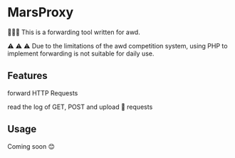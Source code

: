 # MarsProxy
 🚀🚀🚀 This is a forwarding tool written for awd.
 
 ⚠ ⚠ ⚠ Due to the limitations of the awd competition system, using PHP to implement forwarding is not suitable for daily use.
 
 
## Features
 forward HTTP Requests
 
 read the log of GET, POST and upload 🐎 requests
 
## Usage
 Coming soon 😊
